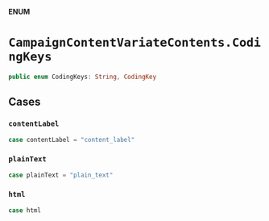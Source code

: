 **ENUM**

# `CampaignContentVariateContents.CodingKeys`

```swift
public enum CodingKeys: String, CodingKey
```

## Cases
### `contentLabel`

```swift
case contentLabel = "content_label"
```

### `plainText`

```swift
case plainText = "plain_text"
```

### `html`

```swift
case html
```
